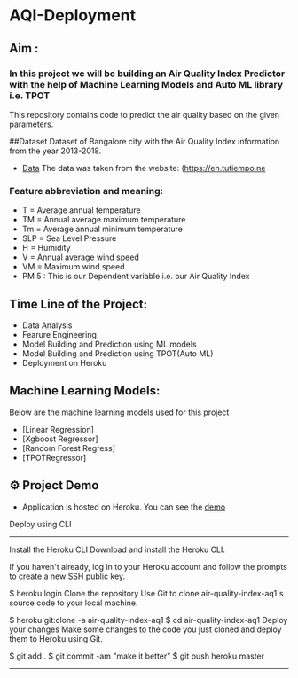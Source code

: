 # AQI-Deployment
## Aim :
### In this project we will be building an Air Quality Index Predictor with the help of Machine Learning Models and Auto ML library i.e. TPOT
This repository contains code to predict the air quality based on the given parameters.

##Dataset
Dataset of Bangalore city with the Air Quality Index information from the year 2013-2018. 
- [Data](https://github.com/evon0101/Air-Quality-index-Prediction/blob/main/Data/city_hour.csv)
The data was taken from the website: (https://en.tutiempo.ne

### Feature abbreviation and meaning:
- T	 = Average annual temperature
- TM = Annual average maximum temperature
- Tm = Average annual minimum temperature
- SLP = Sea Level Pressure
- H = Humidity
- V	= Annual average wind speed
- VM = Maximum wind speed
- PM 5 : This is our Dependent variable i.e. our Air Quality Index

## Time Line of the Project:
- Data Analysis
- Fearure Engineering
- Model Building and Prediction using ML models
- Model Building and Prediction using TPOT(Auto ML)
- Deployment on Heroku

## Machine Learning Models:
Below are the machine learning models used for this project
- [Linear Regression]
- [Xgboost Regressor]
- [Random Forest Regress]
- [TPOTRegressor]

## :gear: Project Demo
- Application is hosted on Heroku. You can see the [demo](https://air-quality-index-aq1.herokuapp.com/)

Deploy using CLI
****
Install the Heroku CLI
Download and install the Heroku CLI.

If you haven't already, log in to your Heroku account and follow the prompts to create a new SSH public key.

$ heroku login
Clone the repository
Use Git to clone air-quality-index-aq1's source code to your local machine.

$ heroku git:clone -a air-quality-index-aq1 
$ cd air-quality-index-aq1
Deploy your changes
Make some changes to the code you just cloned and deploy them to Heroku using Git.

$ git add .
$ git commit -am "make it better"
$ git push heroku master
****
